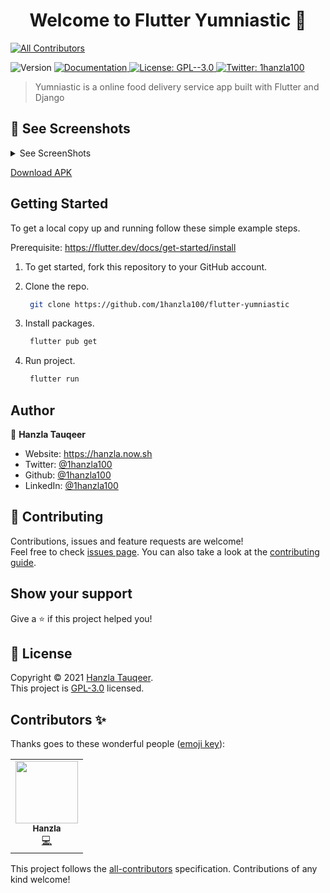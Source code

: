 <h1 align="center">Welcome to Flutter Yumniastic 👋</h1>

<!-- ALL-CONTRIBUTORS-BADGE:START - Do not remove or modify this section -->
[![All Contributors](https://img.shields.io/badge/all_contributors-11-orange.svg?style=flat-square)](#contributors-)
<!-- ALL-CONTRIBUTORS-BADGE:END -->
<p>
  <img alt="Version" src="https://img.shields.io/badge/version-1.0.0-blue.svg?cacheSeconds=2592000" />
  <a href="https://github.com/1hanzla100/flutter-yumniastic/blob/master/README.md" target="_blank">
    <img alt="Documentation" src="https://img.shields.io/badge/documentation-yes-brightgreen.svg" />
  </a>
  <a href="https://github.com/1hanzla100/flutter-yumniastic/blob/master/LICENSE" target="_blank">
    <img alt="License: GPL--3.0" src="https://img.shields.io/badge/License-GPL--3.0-yellow.svg" />
  </a>
  <a href="https://twitter.com/1hanzla100" target="_blank">
    <img alt="Twitter: 1hanzla100" src="https://img.shields.io/twitter/follow/1hanzla100.svg?style=social" />
  </a>
</p>

> Yumniastic is a online food delivery service app built with Flutter and Django

## 🚀 See Screenshots

<details>
<summary>See ScreenShots</summary>
<img src="https://user-images.githubusercontent.com/59178380/106363218-14f07f00-6349-11eb-82fb-2260c7863438.png" alt="Signup" width=300></img>
<img src="https://user-images.githubusercontent.com/59178380/106363224-191c9c80-6349-11eb-942b-4e8d4c970e3c.png" alt="Login" width=300></img>
<img src="https://user-images.githubusercontent.com/59178380/106362317-eb812480-6343-11eb-9260-c97720450bfb.png" alt="Home" width=300></img>
<img src="https://user-images.githubusercontent.com/59178380/106362708-15d3e180-6346-11eb-90f4-ad39b6cd44bc.png" alt="PizzaCategory" width=300></img>
<img src="https://user-images.githubusercontent.com/59178380/106362318-ec19bb00-6343-11eb-92b5-931093063fcf.png" alt="ItemDetail" width=300></img>
<img src="https://user-images.githubusercontent.com/59178380/106362314-e91eca80-6343-11eb-9242-86f51b254c12.png" alt="Cart" width=300></img>
<img src="https://user-images.githubusercontent.com/59178380/106362316-eae88e00-6343-11eb-9991-d746325df676.png" alt="Checkout" width=300></img>
<img src="https://user-images.githubusercontent.com/59178380/106362323-efad4200-6343-11eb-8ce6-a2b54ccb295a.png" alt="Orders" width=300></img>
<img src="https://user-images.githubusercontent.com/59178380/106362321-ef14ab80-6343-11eb-83b2-073708a83cea.png" alt="OrderDetail" width=300></img>
<img src="https://user-images.githubusercontent.com/59178380/106362324-f045d880-6343-11eb-8025-dd6367443839.png" alt="UserProfile" width=300></img>
</details>

[Download APK](https://github.com/1hanzla100/flutter-yumniastic/releases)

## Getting Started

To get a local copy up and running follow these simple example steps.

Prerequisite: https://flutter.dev/docs/get-started/install

1. To get started, fork this repository to your GitHub account.

2. Clone the repo.
    ```sh
     git clone https://github.com/1hanzla100/flutter-yumniastic
    ```
3. Install packages.
    ```sh
     flutter pub get
    ```
4. Run project.
    ```sh
     flutter run
    ```

## Author

👤 **Hanzla Tauqeer**

* Website: https://hanzla.now.sh
* Twitter: [@1hanzla100](https://twitter.com/1hanzla100)
* Github: [@1hanzla100](https://github.com/1hanzla100)
* LinkedIn: [@1hanzla100](https://linkedin.com/in/1hanzla100)

## 🤝 Contributing

Contributions, issues and feature requests are welcome!<br />Feel free to check [issues page](https://github.com/1hanzla100/flutter-yumniastic/issues). You can also take a look at the [contributing guide](https://github.com/1hanzla100/flutter-yumniastic/blob/master/CONTRIBUTING.md).

## Show your support

Give a ⭐️ if this project helped you!

## 📝 License

Copyright © 2021 [Hanzla Tauqeer](https://github.com/1hanzla100).<br />
This project is [GPL-3.0](https://github.com/1hanzla100/flutter-yumniastic/blob/master/LICENSE) licensed.

## Contributors ✨

Thanks goes to these wonderful people ([emoji key](https://allcontributors.org/docs/en/emoji-key)):

<!-- ALL-CONTRIBUTORS-LIST:START - Do not remove or modify this section -->
<!-- prettier-ignore-start -->
<!-- markdownlint-disable -->
<table>
  <tr>
    <td align="center"><a href="https://hanzla.now.sh"><img src="https://avatars.githubusercontent.com/u/59178380?v=4?s=100" width="100px;" alt=""/><br /><sub><b>Hanzla</b></sub></a><br /><a href="https://github.com/1hanzla100/flutter-yumniastic/commits?author=1hanzla100" title="Code">💻</a></td>
  </tr>
</table>

<!-- markdownlint-restore -->
<!-- prettier-ignore-end -->

<!-- ALL-CONTRIBUTORS-LIST:END -->

This project follows the [all-contributors](https://github.com/all-contributors/all-contributors) specification. Contributions of any kind welcome!